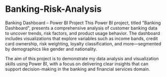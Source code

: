 # Banking-Risk-Analysis
Banking Dashboard – Power BI Project
This Power BI project, titled "Banking Dashboard", presents a comprehensive analysis of customer banking data to uncover trends, risk factors, and product usage behavior. The dashboard includes visualizations that explore variables such as income bands, credit card ownership, risk weighting, loyalty classification, and more—segmented by demographics like gender and nationality.

The aim of this project is to demonstrate my data analysis and visualization skills using Power BI, with a focus on delivering clear insights that can support decision-making in the banking and financial services domain.
